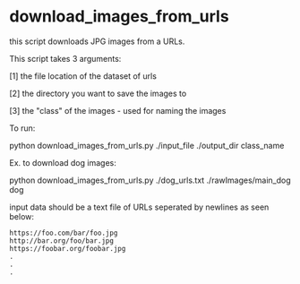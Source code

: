 # download_images_from_urls


this script downloads JPG images from a URLs.

This script takes 3 arguments:

[1] the file location of the dataset of urls

[2] the directory you want to save the images to

[3] the "class" of the images - used for naming the images


To run:

python download_images_from_urls.py ./input_file ./output_dir class_name

Ex. to download dog images:

python download_images_from_urls.py ./dog_urls.txt ./rawImages/main_dog dog 



input data should be a text file of URLs seperated by newlines as seen below:

	https://foo.com/bar/foo.jpg
	http://bar.org/foo/bar.jpg
	https://foobar.org/foobar.jpg
	.
	.
	.
